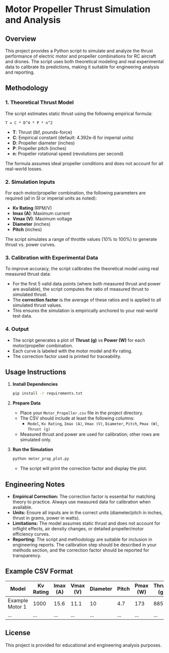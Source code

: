 # Motor Propeller Thrust Simulation and Analysis

## Overview

This project provides a Python script to simulate and analyze the thrust performance of electric motor and propeller combinations for RC aircraft and drones. The script uses both theoretical modeling and real experimental data to calibrate its predictions, making it suitable for engineering analysis and reporting.

## Methodology

### 1. Theoretical Thrust Model
The script estimates static thrust using the following empirical formula:

```
T = C * D^4 * P * n^2
```
- **T**: Thrust (lbf, pounds-force)
- **C**: Empirical constant (default: 4.392e-8 for imperial units)
- **D**: Propeller diameter (inches)
- **P**: Propeller pitch (inches)
- **n**: Propeller rotational speed (revolutions per second)

The formula assumes ideal propeller conditions and does not account for all real-world losses.

### 2. Simulation Inputs
For each motor/propeller combination, the following parameters are required (all in SI or imperial units as noted):
- **Kv Rating** (RPM/V)
- **Imax (A)**: Maximum current
- **Vmax (V)**: Maximum voltage
- **Diameter** (inches)
- **Pitch** (inches)

The script simulates a range of throttle values (10% to 100%) to generate thrust vs. power curves.

### 3. Calibration with Experimental Data
To improve accuracy, the script calibrates the theoretical model using real measured thrust data:
- For the first 5 valid data points (where both measured thrust and power are available), the script computes the ratio of measured thrust to simulated thrust.
- The **correction factor** is the average of these ratios and is applied to all simulated thrust values.
- This ensures the simulation is empirically anchored to your real-world test data.

### 4. Output
- The script generates a plot of **Thrust (g)** vs **Power (W)** for each motor/propeller combination.
- Each curve is labeled with the motor model and Kv rating.
- The correction factor used is printed for traceability.

## Usage Instructions

1. **Install Dependencies**
   ```bash
   pip install -r requirements.txt
   ```

2. **Prepare Data**
   - Place your `Motor_Propeller.csv` file in the project directory.
   - The CSV should include at least the following columns:
     - `Model`, `Kv Rating`, `Imax (A)`, `Vmax (V)`, `Diameter`, `Pitch`, `Pmax (W)`, `Thrust (g)`
   - Measured thrust and power are used for calibration; other rows are simulated only.

3. **Run the Simulation**
   ```bash
   python motor_prop_plot.py
   ```
   - The script will print the correction factor and display the plot.

## Engineering Notes
- **Empirical Correction:** The correction factor is essential for matching theory to practice. Always use measured data for calibration when available.
- **Units:** Ensure all inputs are in the correct units (diameter/pitch in inches, thrust in grams, power in watts).
- **Limitations:** The model assumes static thrust and does not account for inflight effects, air density changes, or detailed propeller/motor efficiency curves.
- **Reporting:** The script and methodology are suitable for inclusion in engineering reports. The calibration step should be described in your methods section, and the correction factor should be reported for transparency.

## Example CSV Format
| Model           | Kv Rating | Imax (A) | Vmax (V) | Diameter | Pitch | Pmax (W) | Thrust (g) |
|-----------------|-----------|----------|----------|----------|-------|----------|------------|
| Example Motor 1 | 1000      | 15.6     | 11.1     | 10       | 4.7   | 173      | 885        |
| ...             | ...       | ...      | ...      | ...      | ...   | ...      | ...        |

## License
This project is provided for educational and engineering analysis purposes. 